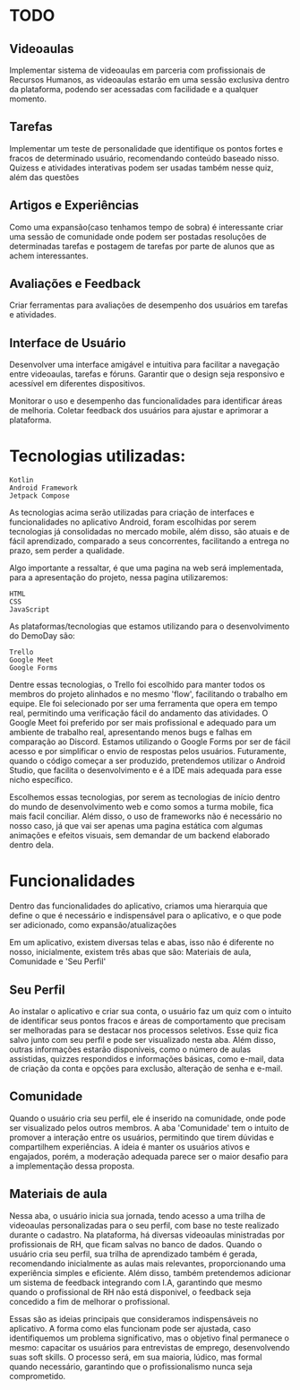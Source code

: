 
# TODO

## Videoaulas
Implementar sistema de videoaulas em parceria com profissionais de Recursos Humanos, as videoaulas estarão em uma sessão exclusiva dentro da plataforma, podendo ser acessadas com facilidade e a qualquer momento.

## Tarefas
Implementar um teste de personalidade que identifique os pontos fortes e fracos de determinado usuário, recomendando conteúdo baseado nisso. Quizess e atividades interativas podem ser usadas também nesse quiz, além das questões

## Artigos e Experiências
Como uma expansão(caso tenhamos tempo de sobra)  é interessante criar uma sessão de comunidade onde podem ser postadas resoluções de determinadas tarefas e postagem de tarefas por parte de alunos que as achem interessantes.

## Avaliações e Feedback
Criar ferramentas para avaliações de desempenho dos usuários em tarefas e atividades.

## Interface de Usuário
Desenvolver uma interface amigável e intuitiva para facilitar a navegação entre videoaulas, tarefas e fóruns.
Garantir que o design seja responsivo e acessível em diferentes dispositivos.


Monitorar o uso e desempenho das funcionalidades para identificar áreas de melhoria.
Coletar feedback dos usuários para ajustar e aprimorar a plataforma.


# Tecnologias utilizadas:

```
Kotlin
Android Framework
Jetpack Compose
```

As tecnologias acima serão utilizadas para criação de interfaces e funcionalidades no aplicativo Android, foram escolhidas por serem tecnologias já consolidadas no mercado mobile, além disso, são atuais e de fácil aprendizado, comparado a seus concorrentes, facilitando a entrega no prazo, sem perder a qualidade.

Algo importante a ressaltar, é que uma pagina na web será implementada, para a apresentação do projeto, nessa pagina utilizaremos:

```
HTML
CSS
JavaScript
```

As plataformas/tecnologias que estamos utilizando para o desenvolvimento do DemoDay são: 

```
Trello
Google Meet
Google Forms
```

Dentre essas tecnologias, o Trello foi escolhido para manter todos os membros do projeto alinhados e no mesmo 'flow', facilitando o trabalho em equipe. Ele foi selecionado por ser uma ferramenta que opera em tempo real, permitindo uma verificação fácil do andamento das atividades. O Google Meet foi preferido por ser mais profissional e adequado para um ambiente de trabalho real, apresentando menos bugs e falhas em comparação ao Discord. Estamos utilizando o Google Forms por ser de fácil acesso e por simplificar o envio de respostas pelos usuários. Futuramente, quando o código começar a ser produzido, pretendemos utilizar o Android Studio, que facilita o desenvolvimento e é a IDE mais adequada para esse nicho específico.



Escolhemos essas tecnologias, por serem as tecnologias de início dentro do mundo de desenvolvimento web e como somos a turma mobile, fica mais facil conciliar. Além disso, o uso de frameworks não é necessário no nosso caso, já que vai ser apenas uma pagina estática com algumas animações e efeitos visuais, sem demandar de um backend elaborado dentro dela.


# Funcionalidades

Dentro das funcionalidades do aplicativo, criamos uma hierarquia que define o que é necessário e indispensável para o aplicativo, e o que pode ser adicionado, como expansão/atualizações

Em um aplicativo, existem diversas telas e abas, isso não é diferente no nosso, inicialmente, existem três abas que são: Materiais de aula, Comunidade e 'Seu Perfil'

## Seu Perfil

Ao instalar o aplicativo e criar sua conta, o usuário faz um quiz com o intuito de identificar seus pontos fracos e áreas de comportamento que precisam ser melhoradas para se destacar nos processos seletivos. Esse quiz fica salvo junto com seu perfil e pode ser visualizado nesta aba. Além disso, outras informações estarão disponíveis, como o número de aulas assistidas, quizzes respondidos e informações básicas, como e-mail, data de criação da conta e opções para exclusão, alteração de senha e e-mail.

## Comunidade

Quando o usuário cria seu perfil, ele é inserido na comunidade, onde pode ser visualizado pelos outros membros. A aba 'Comunidade' tem o intuito de promover a interação entre os usuários, permitindo que tirem dúvidas e compartilhem experiências. A ideia é manter os usuários ativos e engajados, porém, a moderação adequada parece ser o maior desafio para a implementação dessa proposta.

## Materiais de aula

Nessa aba, o usuário inicia sua jornada, tendo acesso a uma trilha de videoaulas personalizadas para o seu perfil, com base no teste realizado durante o cadastro. Na plataforma, há diversas videoaulas ministradas por profissionais de RH, que ficam salvas no banco de dados. Quando o usuário cria seu perfil, sua trilha de aprendizado também é gerada, recomendando inicialmente as aulas mais relevantes, proporcionando uma experiência simples e eficiente. Além disso, também pretendemos adicionar um sistema de feedback integrando com I.A, garantindo que mesmo quando o profissional de RH não está disponivel, o feedback seja concedido a fim de melhorar o profissional.


Essas são as ideias principais que consideramos indispensáveis no aplicativo. A forma como elas funcionam pode ser ajustada, caso identifiquemos um problema significativo, mas o objetivo final permanece o mesmo: capacitar os usuários para entrevistas de emprego, desenvolvendo suas soft skills. O processo será, em sua maioria, lúdico, mas formal quando necessário, garantindo que o profissionalismo nunca seja comprometido.





